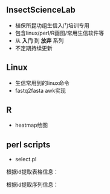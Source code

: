 ## InsectScienceLab
* 植保所昆功组生信入门培训专用
* 包含linux/perl/R画图/常用生信软件等
* 从 **入门** 到 **放弃** 系列
* 不定期持续更新


## Linux
* 生信常用到的linux命令
* fastq2fasta awk实现


## R 
* heatmap绘图


## perl scripts
* select.pl

根据id提取表格信息：

根据id提取序列信息：



